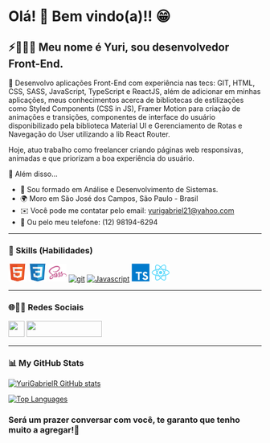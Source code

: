 Olá! 👋 Bem vindo(a)!! 😁
==========================
⚡👨🏽‍💻 Meu nome é Yuri, sou desenvolvedor Front-End.
-----------------------------

🎯 Desenvolvo aplicações Front-End com experiência nas tecs: GIT, HTML, CSS, SASS, JavaScript, TypeScript e ReactJS, além de adicionar em minhas aplicações, meus conhecimentos acerca de bibliotecas de estilizações como Styled Components (CSS in JS), Framer Motion para criação de animações e transições, componentes de interface do usuário disponibilizado pela biblioteca Material UI e Gerenciamento de Rotas e Navegação do User utilizando a lib React Router.

Hoje, atuo trabalho como freelancer criando páginas web responsivas, animadas e que priorizam a boa experiência do usuário.

💭 Além disso...

* 🚀 Sou formado em Análise e Desenvolvimento de Sistemas.
* 🌍 Moro em São José dos Campos, São Paulo - Brasil
* ✉️ Você pode me contatar pelo email: [yurigabriel21@yahoo.com](mailto:yurigabriel21@yahoo.com)
* 📱  Ou pelo meu telefone: (12) 98194-6294 

-----------------------------
### 🧠 Skills (Habilidades)

<p style="display: inline_block">
  <a href="https://www.w3.org/html/" target="_blank" rel="noreferrer"><img src="https://raw.githubusercontent.com/devicons/devicon/master/icons/html5/html5-original.svg" width="36" height="36" alt="html5" /></a> 
  <a href="https://developer.mozilla.org/pt-BR/docs/Web/CSS" target="_blank" rel="noreferrer"><img src="https://raw.githubusercontent.com/devicons/devicon/master/icons/css3/css3-original.svg" width="36" height="36" alt="CSS" /></a>
   <a href="https://sass-lang.com" target="_blank" rel="noreferrer"><img src="https://raw.githubusercontent.com/devicons/devicon/master/icons/sass/sass-original.svg" width="36" height="36" alt="sass"/></a>
  <a href="https://git-scm.com/" target="_blank" target="_blank" rel="noreferrer"><img src="https://www.vectorlogo.zone/logos/git-scm/git-scm-icon.svg" width="36" height="36" alt="git" /></a>
  <a href="https://developer.mozilla.org/en-US/docs/Web/JavaScript" target="_blank" rel="noreferrer"><img src="https://raw.githubusercontent.com/danielcranney/readme-generator/main/public/icons/skills/javascript-colored.svg" width="36" height="36" alt="Javascript" /></a>
  <a href="https://www.typescriptlang.org/" target="_blank" rel="noreferrer"><img  src="https://raw.githubusercontent.com/devicons/devicon/master/icons/typescript/typescript-plain.svg" width="36" height="36" alt="TypeScript" /></a>
  <a href="https://reactjs.org/" target="_blank" rel="noreferrer"><img src="https://raw.githubusercontent.com/devicons/devicon/master/icons/react/react-original.svg" width="36" height="36" alt="Reactjs" /></a>
 
-----------------------------

### 🌐🤵🏽‍ Redes Sociais 
<p align="left"> 
  <a href="www.linkedin.com/in/yurigabrielramos" target="_blank" rel="noreferrer"><img src="https://raw.githubusercontent.com/danielcranney/readme-generator/main/public/icons/socials/linkedin.svg" width="32" height="32" /></a>
 <a href="https://wa.me/5512981946294" target="_blank" rel="noreferrer"><img src="https://img.shields.io/badge/WhatsApp-25D366?style=for-the-badge&logo=whatsapp&logoColor=white" width="150" height="32" /></a>
  
 -----------------------------
### 📊<b> My GitHub Stats </b>

<a href="http://www.github.com/YuriGabrielR"><img src="https://github-readme-stats.vercel.app/api?username=YuriGabrielR&show_icons=true&hide=&count_private=true&title_color=46ce6a&text_color=ffffff&icon_color=46ce6a&bg_color=171c24&hide_border=true&show_icons=true" alt="YuriGabrielR GitHub stats" /></a>


<a href="https://github.com/YuriGabrielR" align="left"><img src="https://github-readme-stats.vercel.app/api/top-langs/?username=YuriGabrielR&layout=compact&title_color=46ce6a&text_color=73e279&icon_color=46ce6a&bg_color=171c24&hide_border=true&locale=en&custom_title=Top%20%Languages" alt="Top Languages" /></a>

### Será um prazer conversar com você, te garanto que tenho muito a agregar!👋

